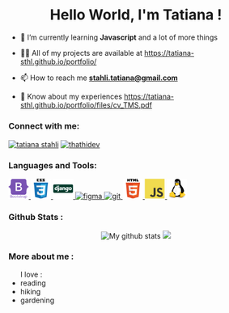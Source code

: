<h1 align="center">Hello World, I'm Tatiana !</h1>



- 🌱 I’m currently learning **Javascript** and a lot of more things

- 👨‍💻 All of my projects are available at https://tatiana-sthl.github.io/portfolio/

- 📫 How to reach me **stahli.tatiana@gmail.com**

- 📄 Know about my experiences https://tatiana-sthl.github.io/portfolio/files/cv_TMS.pdf

<h3 align="left">Connect with me:</h3>
<p align="left">
<a href="https://linkedin.com/in/tatiana stahli" target="blank"><img align="center" src="https://raw.githubusercontent.com/rahuldkjain/github-profile-readme-generator/master/src/images/icons/Social/linked-in-alt.svg" alt="tatiana stahli" height="30" width="40" /></a>
 <a href="https://twitter.com/thathidev" target="blank"><img align="center" src="https://raw.githubusercontent.com/rahuldkjain/github-profile-readme-generator/master/src/images/icons/Social/twitter.svg" alt="thathidev" height="30" width="40" /></a>
</p>

<h3 align="left">Languages and Tools:</h3>
<p align="left"> <a href="https://getbootstrap.com" target="_blank" rel="noreferrer"> <img src="https://raw.githubusercontent.com/devicons/devicon/master/icons/bootstrap/bootstrap-plain-wordmark.svg" alt="bootstrap" width="40" height="40"/> </a> <a href="https://www.w3schools.com/css/" target="_blank" rel="noreferrer"> <img src="https://raw.githubusercontent.com/devicons/devicon/master/icons/css3/css3-original-wordmark.svg" alt="css3" width="40" height="40"/> </a> <a href="https://www.djangoproject.com/" target="_blank" rel="noreferrer"> <img src="https://raw.githubusercontent.com/devicons/devicon/master/icons/django/django-original.svg" alt="django" width="40" height="40"/> </a> <a href="https://www.figma.com/" target="_blank" rel="noreferrer"> <img src="https://www.vectorlogo.zone/logos/figma/figma-icon.svg" alt="figma" width="40" height="40"/> </a> <a href="https://git-scm.com/" target="_blank" rel="noreferrer"> <img src="https://www.vectorlogo.zone/logos/git-scm/git-scm-icon.svg" alt="git" width="40" height="40"/> </a> <a href="https://www.w3.org/html/" target="_blank" rel="noreferrer"> <img src="https://raw.githubusercontent.com/devicons/devicon/master/icons/html5/html5-original-wordmark.svg" alt="html5" width="40" height="40"/> </a> <a href="https://developer.mozilla.org/en-US/docs/Web/JavaScript" target="_blank" rel="noreferrer"> <img src="https://raw.githubusercontent.com/devicons/devicon/master/icons/javascript/javascript-original.svg" alt="javascript" width="40" height="40"/> </a> <a href="https://www.linux.org/" target="_blank" rel="noreferrer"> <img src="https://raw.githubusercontent.com/devicons/devicon/master/icons/linux/linux-original.svg" alt="linux" width="40" height="40"/> </a> </p>

<h3 align="left">Github Stats :</h3>
<p align="center">
<img width="50%" src="https://github-readme-stats.vercel.app/api?username=tatiana-sthl&show_icons=true&include_all_commits=true&theme=cobalt&hide_border=true" alt="My github stats" /> 
<img width="50%" src="https://github-readme-stats.vercel.app/api/top-langs/?username=tatiana-sthl&layout=compact&theme=cobalt&hide_border=true" />
 </p>

<h3 align="left">More about me :</h3>
<ul>
I love : 
 <li> reading  </li>
 <li> hiking  </li>
 <li> gardening  </li>


